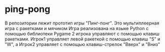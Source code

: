 # ping-pong
В репозитории лежит прототип игры "Пинг-понг". Это мультиплеерная игра с ракетками и мячиком
Игра реализована на языке Python с помощью библиотеки Pygame
2 игрока управляют с помощью клавиш ракетками. Игрок1 управляет левой ракеткой с помощью клавиш "S" и "W", а Игрок2 управляет с помощью клавиш-стрелок "Вверх" и "Вниз"
